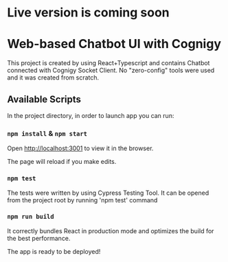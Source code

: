 # Live version is coming soon

# Web-based Chatbot UI with Cognigy

This project is created by using React+Typescript and contains Chatbot connected with Cognigy Socket Client. No "zero-config" tools were used and it was created from scratch. 

## Available Scripts

In the project directory, in order to launch app you can run:

### `npm install` & `npm start`

Open [http://localhost:3001](http://localhost:3001) to view it in the browser.

The page will reload if you make edits.

### `npm test`

The tests were written by using Cypress Testing Tool. It can be opened from the project root by running 'npm test' command

### `npm run build`
It correctly bundles React in production mode and optimizes the build for the best performance.

The app is ready to be deployed!